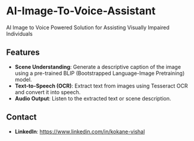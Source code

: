 # AI-Image-To-Voice-Assistant
AI Image to Voice Powered Solution for Assisting Visually Impaired Individuals

## Features  
- **Scene Understanding**: Generate a descriptive caption of the image using a pre-trained BLIP (Bootstrapped Language-Image Pretraining) model.  
- **Text-to-Speech (OCR)**: Extract text from images using Tesseract OCR and convert it into speech.  
- **Audio Output**: Listen to the extracted text or scene description.

## Contact
-  **LinkedIn**: https://www.linkedin.com/in/kokane-vishal
